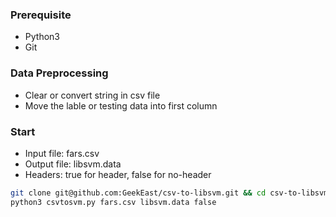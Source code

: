 ### Prerequisite
- Python3
- Git
### Data Preprocessing
- Clear or convert string in csv file
- Move the lable or testing data into first column
### Start
- Input file: fars.csv
- Output file: libsvm.data
- Headers: true for header, false for no-header
```sh
git clone git@github.com:GeekEast/csv-to-libsvm.git && cd csv-to-libsvm
python3 csvtosvm.py fars.csv libsvm.data false
```

